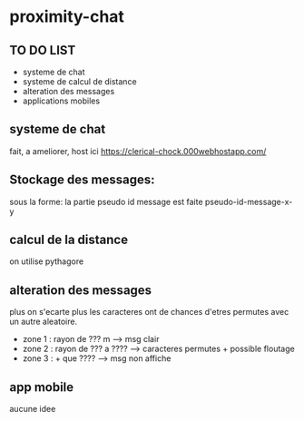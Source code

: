 # proximity-chat

## TO DO LIST

- systeme de chat
- systeme de calcul de distance
- alteration des messages
- applications mobiles

## systeme de chat

fait, a ameliorer, host ici https://clerical-chock.000webhostapp.com/
## Stockage des messages:

sous la forme:
la partie pseudo id message est faite
pseudo-id-message-x-y

## calcul de la distance 

on utilise pythagore

## alteration des messages 

plus on s'ecarte plus les caracteres ont de chances d'etres permutes avec un autre aleatoire.
- zone 1 : rayon de ??? m --> msg clair
- zone 2 : rayon de ??? a ???? --> caracteres permutes + possible floutage
- zone 3 : + que ???? --> msg non affiche

## app mobile

aucune idee
